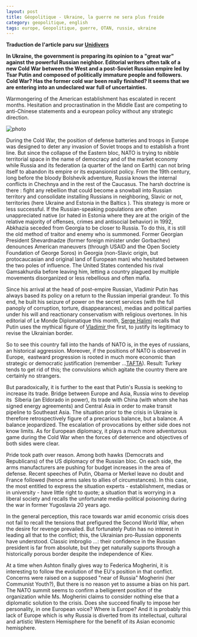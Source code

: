 ```yaml
---
layout: post
title: Géopolitique - Ukraine, la guerre ne sera plus froide
category: geopolitique, english
tags: europe, Geopolitique, guerre, OTAN, russie, ukraine
---
```

**Traduction de l'article paru sur [Unidivers](http://www.unidivers.fr/ukraine-la-guerre-froide-vladimir-poutine/)**

**In Ukraine, the government is preparing its opinion to a "great war" against the powerful Russian neighbor. Editorial writers often talk of a new Cold War between the West and a post-Soviet Russian empire led by Tsar Putin and composed of politically immature people and followers. Cold War? Has the former cold war been really finished? It seems that we are entering into an undeclared war full of uncertainties.**

Warmongering of the American establishment has escalated in recent months. Hesitation and procrastination in the Middle East are competing to anti-Chinese statements and a european policy without any strategic direction.

![photo](https://filedn.eu/llqi9IBxlYouGRXYG2xlROb/img/2014/otan.jpg)

During the Cold War, the position of defense batteries and troops in Europe was designed to deter any invasion of Soviet troops and to establish a front line. But since the collapse of the Eastern bloc, NATO is trying to nibble territorial space in the name of democracy and of the market economy while Russia and its federation (a quarter of the land on Earth) can not bring itself to abandon its empire or its expansionist policy. From the 19th century, long before the bloody Bolshevik adventure, Russia knows the internal conflicts in Chechnya and in the rest of the Caucasus. The harsh doctrine is there : fight any rebellion that could become a snowball into Russian territory and consolidate installing Russians in neighboring, Slavic or not, territories (here Ukraine and Estonia in the Baltics ). This strategy is more or less successful. If the Russian-speaking populations are often unappreciated native (or hated in Estonia where they are at the origin of the relative majority of offenses, crimes and antisocial behavior) in 1992, Abkhazia seceded from Georgia to be closer to Russia. To do this, it is still the old method of traitor and enemy who is summoned. Former Georgian President Shevardnadze (former foreign minister under Gorbachev) denounces American maneuvers (through USAID and the Open Society Foundation of George Soros) in Georgia (non-Slavic origin, but protocaucasian and original land of European man) who hesitated between the two poles of influence. The United States contended his rival Gamsakhurdia before leaving him, letting a country plagued by multiple movements disorganized or less rebellious and often mafia.<!--more-->

Since his arrival at the head of post-empire Russian, Vladimir Putin has always based its policy on a return to the Russian imperial grandeur. To this end, he built his seizure of power on the secret services (with the full panoply of corruption, torture, disappearances), medias and political parties under his will and reactionary conservatism with religious overtones. In his editorial of Le Monde Diplomatique this month, <a href="http://www.monde-diplomatique.fr/2014/09/HALIMI/50753">Serge Halimi</a> recalls that Putin uses the mythical figure of <a href="http://www.wikiwand.com/fr/Vladimir_Ier">Vladimir </a>the first, to justify its legitimacy to revise the Ukrainian border.

So to see this country fall into the hands of NATO is, in the eyes of russians, an historical aggression. Moreover, if the positions of NATO is observed in Europe,  eastward progression is rooted in much more economic than strategic or democratic justification (remember ...<a title="Les Libertés en Soldes – Freedoms for Sale" href="http://icezine.wordpress.com/2014/01/23/liberte-en-baisse/">TAFTA</a>). Result: Turkey tends to get rid of this; the convulsions which agitate the country there are certainly no strangers.

But paradoxically, it is further to the east that Putin's Russia is seeking to increase its trade. Bridge between Europe and Asia, Russia wins to develop its  Siberia (an Eldorado in power), its trade with China (with whom she has signed energy agreements) and Central Asia in order to make transit pipeline to Southeast Asia. The situation prior to the crisis in Ukraine is therefore retrospectively figure of a precarious balance, but a balance. A balance jeopardized. The escalation of provocations by either side does not know limits. As for European diplomacy, it plays a much more adventurous game during the Cold War when the forces of deterrence and objectives of both sides were clear.

Pride took path over reason. Among both hawks (Democrats and Republicans) of the US diplomacy of the Russian bloc. On each side, the arms manufacturers are pushing for budget increases in the area of defense. Recent speeches of Putin, Obama or Merkel leave no doubt and France followed (hence arms sales to allies of circumstances). In this case, the most entitled to express the situation experts - establishment, medias or in university - have little right to quote; a situation that is worrying in a liberal society and recalls the unfortunate media-political poisoning during the war in former Yugoslavia 20 years ago.

In the general perception, this race towards war amid economic crisis does not fail to recall the tensions that prefigured the Second World War, when the desire for revenge prevailed. But fortunately Putin has no interest in leading all that to the conflict; this, the Ukrainian pro-Russian opponents have understood. Classic imbroglio ...: their confidence in the Russian president is far from absolute, but they get naturally supports through a historically porous border despite the independence of Kiev.

At a time when Ashton finally gives way to Federica Mogherini, it is interesting to follow the evolution of the EU's position in that conflict. Concerns were raised on a supposed "near of Russia" Mogherini (her Communist Youth?), But there is no reason yet to assume a bias on his part. The NATO summit seems to confirm a belligerent position of the organization while Ms. Mogherini claims to consider nothing else that a diplomatic solution to the crisis. Does she succeed finally to impose her personality, in one European voice? Where is Europe? And it is probably this lack of Europe which is why Russia is diverted from its intellectual, cultural and artistic Western Hemisphere for the benefit of its Asian economic hemisphere.
